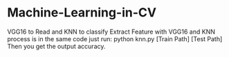 # Machine-Learning-in-CV
VGG16 to Read and KNN to classify
Extract Feature with VGG16 and KNN process is in the same code just run:
python knn.py [Train Path] [Test Path]
Then you get the output accuracy.
